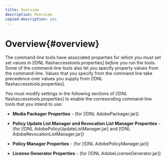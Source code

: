```yaml
---
title: Overview
description: Overview
copied-description: yes
---
```


# Overview{#overview}

The command-line tools have associated properties for which you must set set values in [!DNL flashaccesstools.properties] *before* you run the tools. Some of the command-line tools also let you specify property values from the command-line. Values that you specify from the command line take precedence over values you supply from [!DNL flashaccesstools.properties].

You must modify settings in the following sections of [!DNL flashaccesstools.properties] to enable the corresonding command-line tools that you intend to use:

* **Media Packager Properties** - (for [!DNL AdobePackager.jar]) 

* **Policy Update List Manager and Revocation List Manager Properties** - (for [!DNL AdobePolicyUpdateListManager.jar] and [!DNL AdobeRevocationListManager.jar]) 

* **Policy Manager Properties** - (for [!DNL AdobePolicyManager.jar]) 

* **License Generator Properties** - (for [!DNL AdobeLicenseGenerator.jar])


